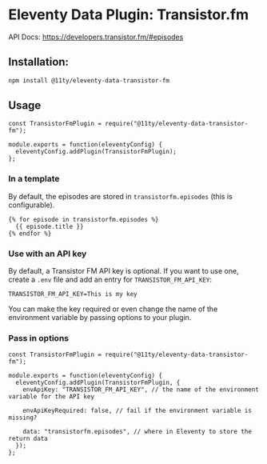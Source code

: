 # Eleventy Data Plugin: Transistor.fm

API Docs: https://developers.transistor.fm/#episodes

## Installation:

```sh
npm install @11ty/eleventy-data-transistor-fm
```

## Usage

```
const TransistorFmPlugin = require("@11ty/eleventy-data-transistor-fm");

module.exports = function(eleventyConfig) {
  eleventyConfig.addPlugin(TransistorFmPlugin);
};
```

### In a template

By default, the episodes are stored in `transistorfm.episodes` (this is configurable).

```
{% for episode in transistorfm.episodes %}
  {{ episode.title }}
{% endfor %}
```

### Use with an API key

By default, a Transistor FM API key is optional. If you want to use one, create a `.env` file and add an entry for `TRANSISTOR_FM_API_KEY`:

```
TRANSISTOR_FM_API_KEY=This is my key
```

You can make the key required or even change the name of the environment variable by passing options to your plugin.


### Pass in options


```
const TransistorFmPlugin = require("@11ty/eleventy-data-transistor-fm");

module.exports = function(eleventyConfig) {
  eleventyConfig.addPlugin(TransistorFmPlugin, {
    envApiKey: "TRANSISTOR_FM_API_KEY", // the name of the environment variable for the API key

    envApiKeyRequired: false, // fail if the environment variable is missing?

    data: "transistorfm.episodes", // where in Eleventy to store the return data
  });
};
```

